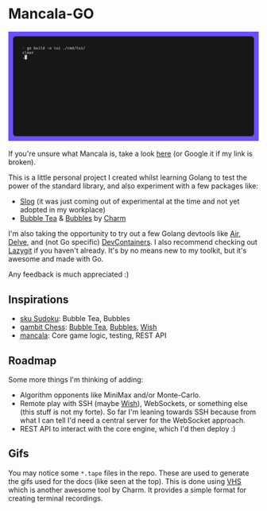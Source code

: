 # Mancala-GO

![demo gif](./docs/gifs/demo.gif)

If you're unsure what Mancala is, take a look [here](https://www.thesprucecrafts.com/how-to-play-mancala-409424) (or Google it if my link is broken).

This is a little personal project I created whilst learning Golang to test the power of the standard library, and also experiment with a few packages like:

- [Slog](https://pkg.go.dev/golang.org/x/exp/slog) (it was just coming out of experimental at the time and not yet adopted in my workplace)
- [Bubble Tea](https://github.com/charmbracelet/bubbletea) & [Bubbles](https://github.com/charmbracelet/bubbles) by [Charm](https://charm.sh/)

I'm also taking the opportunity to try out a few Golang devtools like [Air](https://github.com/cosmtrek/air), [Delve](https://github.com/go-delve/delve), and (not Go specific) [DevContainers](https://code.visualstudio.com/docs/devcontainers/containers). I also recommend checking out [Lazygit](https://github.com/jesseduffield/lazygit) if you haven't already. It's by no means new to my toolkit, but it's awesome and made with Go.

Any feedback is much appreciated :)

## Inspirations
- [sku Sudoku](https://github.com/fedeztk/sku): Bubble Tea, Bubbles
- [gambit Chess](https://github.com/maaslalani/gambit): [Bubble Tea](https://github.com/charmbracelet/bubbletea), [Bubbles](https://github.com/charmbracelet/bubbles), [Wish](https://github.com/charmbracelet/wish)
- [mancala](https://github.com/pcriv/mancala): Core game logic, testing, REST API

## Roadmap

Some more things I'm thinking of adding:
- Algorithm opponents like MiniMax and/or Monte-Carlo.
- Remote play with SSH (maybe [Wish](https://github.com/charmbracelet/wish)), WebSockets, or something else (this stuff is not my forte). So far I'm leaning towards SSH because from what I can tell I'd need a central server for the WebSocket approach. 
- REST API to interact with the core engine, which I'd then deploy :)

## Gifs

You may notice some `*.tape` files in the repo. These are used to generate the gifs used for the docs (like seen at the top). This is done using [VHS](https://github.com/charmbracelet/vhs) which is another awesome tool by Charm. It provides a simple format for creating terminal recordings.
